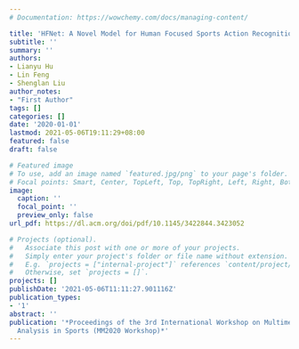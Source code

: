 ```yaml
---
# Documentation: https://wowchemy.com/docs/managing-content/

title: 'HFNet: A Novel Model for Human Focused Sports Action Recognition'
subtitle: ''
summary: ''
authors:
- Lianyu Hu 
- Lin Feng
- Shenglan Liu
author_notes:
- "First Author"
tags: []
categories: []
date: '2020-01-01'
lastmod: 2021-05-06T19:11:29+08:00
featured: false
draft: false

# Featured image
# To use, add an image named `featured.jpg/png` to your page's folder.
# Focal points: Smart, Center, TopLeft, Top, TopRight, Left, Right, BottomLeft, Bottom, BottomRight.
image:
  caption: ''
  focal_point: ''
  preview_only: false
url_pdf: https://dl.acm.org/doi/pdf/10.1145/3422844.3423052

# Projects (optional).
#   Associate this post with one or more of your projects.
#   Simply enter your project's folder or file name without extension.
#   E.g. `projects = ["internal-project"]` references `content/project/deep-learning/index.md`.
#   Otherwise, set `projects = []`.
projects: []
publishDate: '2021-05-06T11:11:27.901116Z'
publication_types:
- '1'
abstract: ''
publication: '*Proceedings of the 3rd International Workshop on Multimedia Content
  Analysis in Sports (MM2020 Workshop)*'
---
```


